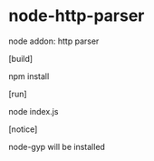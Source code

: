 # node-http-parser
node addon: http parser

[build]

npm install

[run]

node index.js

[notice]

node-gyp will be installed
